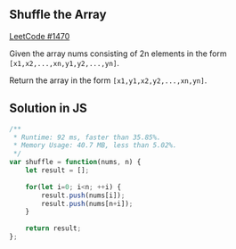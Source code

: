 ## Shuffle the Array

[LeetCode #1470](https://leetcode.com/problems/shuffle-the-array/)

Given the array nums consisting of 2n elements in the form `[x1,x2,...,xn,y1,y2,...,yn]`.

Return the array in the form `[x1,y1,x2,y2,...,xn,yn]`.

## Solution in JS

```js
/**
 * Runtime: 92 ms, faster than 35.85%.
 * Memory Usage: 40.7 MB, less than 5.02%.
 */
var shuffle = function(nums, n) {
    let result = [];
    
    for(let i=0; i<n; ++i) {
        result.push(nums[i]);
        result.push(nums[n+i]);
    }
    
    return result;
};
```